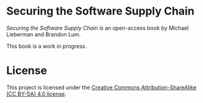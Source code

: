 # Securing the Software Supply Chain

_Securing the Software Supply Chain_ is an open-access book by Michael Lieberman and Brandon Lum.

This book is a work in progress.

# License

This project is licensed under the [Creative Commons Attribution-ShareAlike (CC BY-SA) 4.0 license](LICENSE).